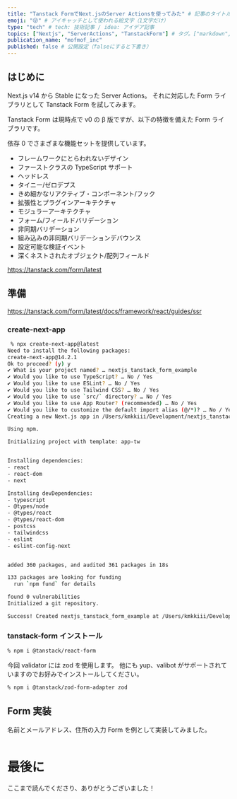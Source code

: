 ```yaml
---
title: "Tanstack FormでNext.jsのServer Actionsを使ってみた" # 記事のタイトル
emoji: "😜" # アイキャッチとして使われる絵文字（1文字だけ）
type: "tech" # tech: 技術記事 / idea: アイデア記事
topics: ["Nextjs", "ServerActions", "TanstackForm"] # タグ。["markdown", "rust", "aws"]のように指定する
publication_name: "mofmof_inc"
published: false # 公開設定（falseにすると下書き）
---
```


## はじめに

Next.js v14 から Stable になった Server Actions。
それに対応した Form ライブラリとして Tanstack Form を試してみます。

Tanstack Form は現時点で v0 の β 版ですが、以下の特徴を備えた Form ライブラリです。

依存 0 でさまざまな機能セットを提供しています。

- フレームワークにとらわれないデザイン
- ファーストクラスの TypeScript サポート
- ヘッドレス
- タイニー/ゼロデプス
- きめ細かなリアクティブ・コンポーネント/フック
- 拡張性とプラグインアーキテクチャ
- モジュラーアーキテクチャ
- フォーム/フィールドバリデーション
- 非同期バリデーション
- 組み込みの非同期バリデーションデバウンス
- 設定可能な検証イベント
- 深くネストされたオブジェクト/配列フィールド

https://tanstack.com/form/latest

## 準備

https://tanstack.com/form/latest/docs/framework/react/guides/ssr

### create-next-app

```sh
 % npx create-next-app@latest
Need to install the following packages:
create-next-app@14.2.1
Ok to proceed? (y) y
✔ What is your project named? … nextjs_tanstack_form_example
✔ Would you like to use TypeScript? … No / Yes
✔ Would you like to use ESLint? … No / Yes
✔ Would you like to use Tailwind CSS? … No / Yes
✔ Would you like to use `src/` directory? … No / Yes
✔ Would you like to use App Router? (recommended) … No / Yes
✔ Would you like to customize the default import alias (@/*)? … No / Yes
Creating a new Next.js app in /Users/kmkkiii/Development/nextjs_tanstack_form_example.

Using npm.

Initializing project with template: app-tw


Installing dependencies:
- react
- react-dom
- next

Installing devDependencies:
- typescript
- @types/node
- @types/react
- @types/react-dom
- postcss
- tailwindcss
- eslint
- eslint-config-next


added 360 packages, and audited 361 packages in 18s

133 packages are looking for funding
  run `npm fund` for details

found 0 vulnerabilities
Initialized a git repository.

Success! Created nextjs_tanstack_form_example at /Users/kmkkiii/Development/nextjs_tanstack_form_example
```

### tanstack-form インストール

```sh
% npm i @tanstack/react-form
```

今回 validator には zod を使用します。
他にも yup、valibot がサポートされていますのでお好みでインストールしてください。

```sh
% npm i @tanstack/zod-form-adapter zod
```

## Form 実装

名前とメールアドレス、住所の入力 Form を例として実装してみました。

```ts

```

# 最後に

ここまで読んでくださり、ありがとうございました！
